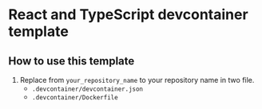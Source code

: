 # React and TypeScript devcontainer template

## How to use this template

1. Replace from `your_repository_name` to your repository name in two file.
    - `.devcontainer/devcontainer.json`
    - `.devcontainer/Dockerfile`
